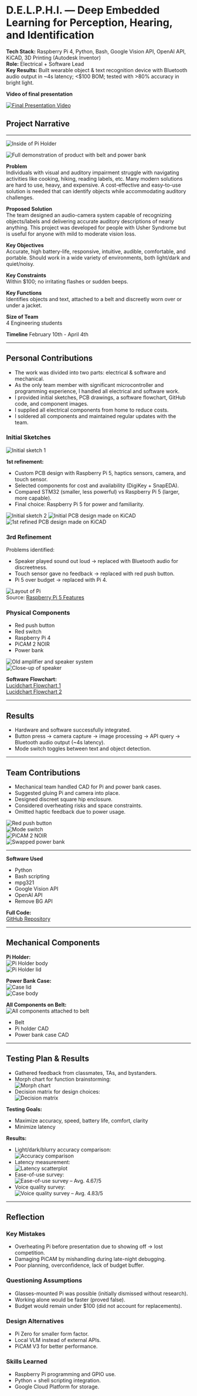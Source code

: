 # D.E.L.P.H.I. — Deep Embedded Learning for Perception, Hearing, and Identification ​

**Tech Stack:** Raspberry Pi 4, Python, Bash, Google Vision API, OpenAI API, KiCAD, 3D Printing (Autodesk Inventor)  
**Role:** Electrical + Software Lead  
**Key Results:** Built wearable object & text recognition device with Bluetooth audio output in ~4s latency; <$100 BOM; tested with >80% accuracy in bright light.


**Video of final presentation**

[![Final Presentation Video](https://img.youtube.com/vi/RjQDz-6EeFI/0.jpg)](https://www.youtube.com/watch?v=RjQDz-6EeFI)

## Project Narrative

---

![Inside of Pi Holder](./images/image.png)

![Full demonstration of product with belt and power bank](./images/image%201.png)

**Problem**  
Individuals with visual and auditory impairment struggle with navigating activities like cooking, hiking, reading labels, etc. Many modern solutions are hard to use, heavy, and expensive. A cost-effective and easy-to-use solution is needed that can identify objects while accommodating auditory challenges.

**Proposed Solution**  
The team designed an audio-camera system capable of recognizing objects/labels and delivering accurate auditory descriptions of nearly anything. This project was developed for people with Usher Syndrome but is useful for anyone with mild to moderate vision loss. 

**Key Objectives**  
Accurate, high battery-life, responsive, intuitive, audible, comfortable, and portable. Should work in a wide variety of environments, both light/dark and quiet/noisy.

**Key Constraints**  
Within $100; no irritating flashes or sudden beeps.

**Key Functions**  
Identifies objects and text, attached to a belt and discreetly worn over or under a jacket.

**Size of Team**  
4 Engineering students

**Timeline**
February 10th - April 4th

---

## Personal Contributions

- The work was divided into two parts: electrical & software and mechanical.
- As the only team member with significant microcontroller and programming experience, I handled all electrical and software work.
- I provided initial sketches, PCB drawings, a software flowchart, GitHub code, and component images.
- I supplied all electrical components from home to reduce costs.
- I soldered all components and maintained regular updates with the team.

### Initial Sketches

![Initial sketch 1](./images/image%202.png)

**1st refinement:**
- Custom PCB design with Raspberry Pi 5, haptics sensors, camera, and touch sensor.
- Selected components for cost and availability (DigiKey + SnapEDA).
- Compared STM32 (smaller, less powerful) vs Raspberry Pi 5 (larger, more capable).
- Final choice: Raspberry Pi 5 for power and familiarity.

![Initial sketch 2](./images/image%203.png)
![Initial PCB design made on KiCAD](./images/image%204.png)
![1st refined PCB design made on KiCAD](./images/image%205.png)

### 3rd Refinement

Problems identified:
- Speaker played sound out loud → replaced with Bluetooth audio for discreetness.
- Touch sensor gave no feedback → replaced with red push button.
- Pi 5 over budget → replaced with Pi 4.

![Layout of Pi](./images/image%206.png)  
Source: [Raspberry Pi 5 Features](https://cdn.shopify.com/s/files/1/0254/1191/1743/files/5047-5048_description-raspberry-pi-5-features.jpg?v=1695822743)

### Physical Components

- Red push button
- Red switch
- Raspberry Pi 4
- PiCAM 2 NOIR
- Power bank

![Old amplifier and speaker system](./images/image%207.png)  
![Close-up of speaker](./images/image%208.png)

**Software Flowchart:**  
[Lucidchart Flowchart 1](https://lucid.app/lucidchart/55d20da2-2d73-404f-b704-1dcab99b2e3a/edit?viewport_loc=-416%2C648%2C2557%2C1433%2C0_0&invitationId=inv_b5584151-e2d5-41c1-999f-738562a439ca)  
[Lucidchart Flowchart 2](https://lucid.app/lucidchart/55d20da2-2d73-404f-b704-1dcab99b2e3a/edit?invitationId=inv_b5584151-e2d5-41c1-999f-738562a439ca&page=0_0#)

---

## Results

- Hardware and software successfully integrated.
- Button press → camera capture → image processing → API query → Bluetooth audio output (~4s latency).
- Mode switch toggles between text and object detection.

---

## Team Contributions

- Mechanical team handled CAD for Pi and power bank cases.
- Suggested gluing Pi and camera into place.
- Designed discreet square hip enclosure.
- Considered overheating risks and space constraints.
- Omitted haptic feedback due to power usage.

![Red push button](./images/image%209.png)  
![Mode switch](./images/5964b7bf-372c-46c3-9cab-b8184ddde708.png)  
![PiCAM 2 NOIR](./images/image%2010.png)  
![Swapped power bank](./images/image%2011.png)

---

**Software Used**  
- Python  
- Bash scripting  
- mpg321  
- Google Vision API  
- OpenAI API  
- Remove BG API  

**Full Code:**  
[GitHub Repository](https://github.com/vjhawar12/DELPHI/tree/master)

---

## Mechanical Components

**Pi Holder:**  
![Pi Holder body](./images/image%2012.png)  
![Pi Holder lid](./images/image%2014.png)

**Power Bank Case:**  
![Case lid](./images/image%2013.png)  
![Case body](./images/image%2015.png)

**All Components on Belt:**  
![All components attached to belt](./images/image%2016.png)

- Belt  
- Pi holder CAD  
- Power bank case CAD  

---

## Testing Plan & Results

- Gathered feedback from classmates, TAs, and bystanders.
- Morph chart for function brainstorming:  
![Morph chart](./images/image%2017.png)
- Decision matrix for design choices:  
![Decision matrix](./images/image%2018.png)

**Testing Goals:**  
- Maximize accuracy, speed, battery life, comfort, clarity  
- Minimize latency

**Results:**  
- Light/dark/blurry accuracy comparison:  
![Accuracy comparison](./images/image%2020.png)
- Latency measurement:  
![Latency scatterplot](./images/image%2021.png)
- Ease-of-use survey:  
![Ease-of-use survey](./images/image%2022.png) – Avg. 4.67/5  
- Voice quality survey:  
![Voice quality survey](./images/image%2023.png) – Avg. 4.83/5  


---

## Reflection

### Key Mistakes
- Overheating Pi before presentation due to showing off → lost competition.
- Damaging PiCAM by mishandling during late-night debugging.
- Poor planning, overconfidence, lack of budget buffer.

### Questioning Assumptions
- Glasses-mounted Pi was possible (initially dismissed without research).
- Working alone would be faster (proved false).
- Budget would remain under $100 (did not account for replacements).

### Design Alternatives
- Pi Zero for smaller form factor.
- Local VLM instead of external APIs.
- PiCAM V3 for better performance.

### Skills Learned
- Raspberry Pi programming and GPIO use.
- Python + shell scripting integration.
- Google Cloud Platform for storage.
